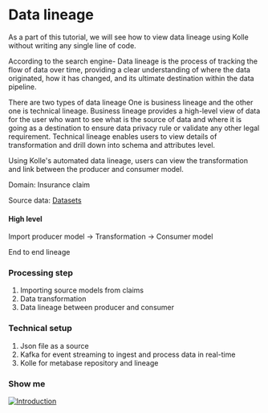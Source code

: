 # Data lineage

As a part of this tutorial, we will see how to view data lineage using Kolle without writing any single line of code.

According to the search engine- Data lineage is the process of tracking the flow of data over time, providing a clear understanding of where the data originated, how it has changed, and its ultimate destination within the data pipeline.

There are two types of data lineage One is business lineage and the other one is technical lineage. Business lineage provides a high-level view of data for the user who want to see what is the source of data and where it is going as a destination to ensure data privacy rule or validate any other legal requirement. Technical lineage enables users to view details of transformation and drill down into schema and attributes level.

Using Kolle's automated data lineage, users can view the transformation and link between the producer and consumer model.

Domain: Insurance claim

Source data: [Datasets](https://github.com/databricks-industry-solutions/dlt-insurance-claims/tree/main/data/samples/mongodb/claims.json)

#### High level

Import producer model -> Transformation -> Consumer model

End to end lineage

### Processing step

1. Importing source models from claims
2. Data transformation
3. Data lineage between producer and consumer

### Technical setup

1. Json file as a source
2. Kafka for event streaming to ingest and process data in real-time
3. Kolle for metabase repository and lineage

### Show me

[![Introduction](https://img.youtube.com/vi/tFWhxj-SCPA/0.jpg)](https://youtu.be/tFWhxj-SCPA)

